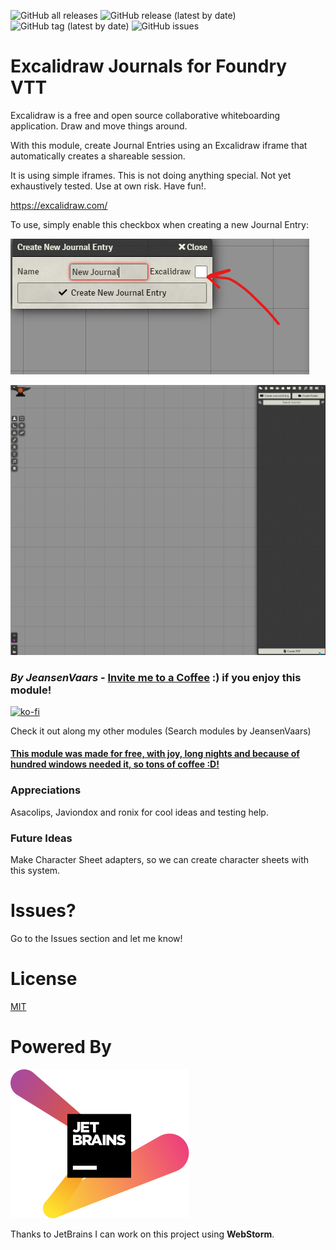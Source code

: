 ![GitHub all releases](https://img.shields.io/github/downloads/saif-ellafi/foundryvtt-excalidraw-journals/total?logo=GitHub) ![GitHub release (latest by date)](https://img.shields.io/github/downloads/saif-ellafi/foundryvtt-excalidraw-journals/latest/total) ![GitHub tag (latest by date)](https://img.shields.io/github/v/tag/saif-ellafi/foundryvtt-excalidraw-journals) ![GitHub issues](https://img.shields.io/github/issues-raw/saif-ellafi/foundryvtt-excalidraw-journals)
# Excalidraw Journals for Foundry VTT

Excalidraw is a free and open source collaborative whiteboarding application. Draw and move things around.

With this module, create Journal Entries using an Excalidraw iframe that automatically creates a shareable session.

It is using simple iframes. This is not doing anything special. Not yet exhaustively tested. Use at own risk. Have fun!.

https://excalidraw.com/

To use, simply enable this checkbox when creating a new Journal Entry:

![img.png](instruction.png)

![Example](excafoundry.gif)

### _By JeansenVaars_ - [Invite me to a Coffee](https://ko-fi.com/jeansenvaars) :) if you enjoy this module!
[![ko-fi](https://ko-fi.com/img/githubbutton_sm.svg)](https://ko-fi.com/V7V14D3AH)

Check it out along my other modules (Search modules by JeansenVaars)
#### [This module was made for free, with joy, long nights and because of hundred windows needed it, so tons of coffee :D!](https://ko-fi.com/jeansenvaars)

### Appreciations

Asacolips, Javiondox and ronix for cool ideas and testing help.

### Future Ideas

Make Character Sheet adapters, so we can create character sheets with this system.

# Issues?
Go to the Issues section and let me know!

# License

[MIT](./LICENSE.md)

# Powered By

[![JetBrains](./jetbrains.svg)](https://www.jetbrains.com)

Thanks to JetBrains I can work on this project using **WebStorm**.
